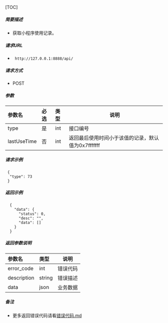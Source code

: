 

[TOC]
    
##### 简要描述

- 获取小程序使用记录。

##### 请求URL
- ` http://127.0.0.1:8888/api/`
  
##### 请求方式
- POST 

##### 参数

| 参数名         | 必选 | 类型  | 说明                             |   
|:------------|:---|:----|--------------------------------|   
| type        | 是  | int | 接口编号                           |   
| lastUseTime | 否  | int | 返回最后使用时间小于该值的记录，默认值为0x7fffffff |   

##### 请求示例

```
 {
  "type": 73
 } 
```

##### 返回示例 

``` 
  {
    "data": {
      "status": 0,
      "desc": "",
      "data": []
    }
  }
```

##### 返回参数说明 

| 参数名         | 类型     | 说明   |   
|:------------|:-------|------|   
| error_code  | int    | 错误代码 |   
| description | string | 错误描述 |   
| data        | json   | 业务数据 |   

##### 备注 

- 更多返回错误代码请看[错误代码.md](../错误代码.md)







